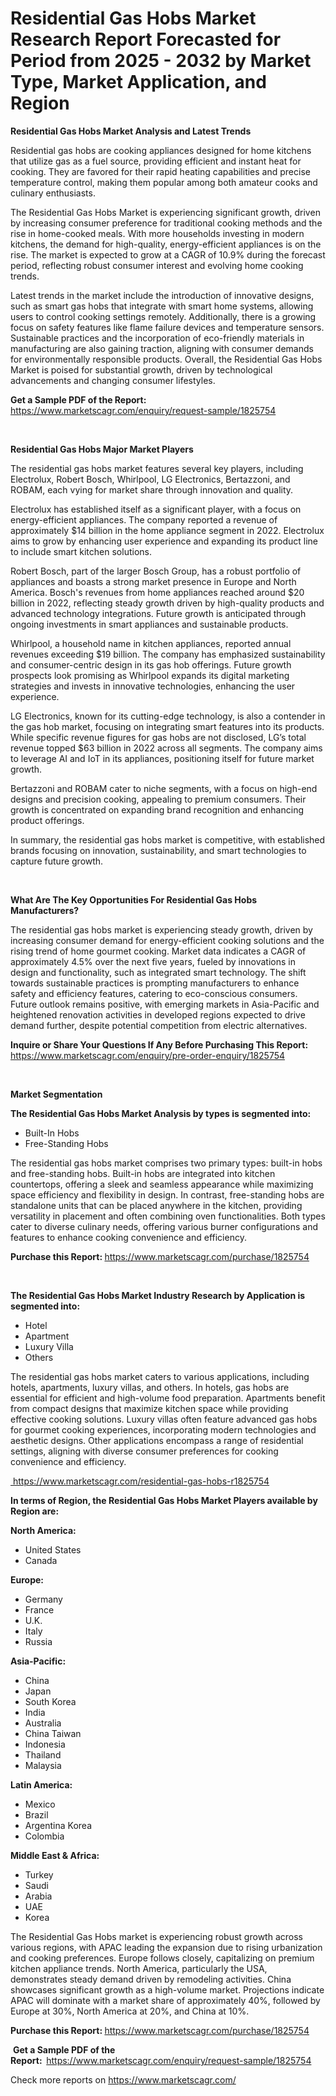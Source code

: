 <p><h1>Residential Gas Hobs Market Research Report Forecasted for Period from 2025 -  2032 by Market Type, Market Application, and Region</h1></p><p><strong>Residential Gas Hobs Market Analysis and Latest Trends</strong></p>
<p><p>Residential gas hobs are cooking appliances designed for home kitchens that utilize gas as a fuel source, providing efficient and instant heat for cooking. They are favored for their rapid heating capabilities and precise temperature control, making them popular among both amateur cooks and culinary enthusiasts.</p><p>The Residential Gas Hobs Market is experiencing significant growth, driven by increasing consumer preference for traditional cooking methods and the rise in home-cooked meals. With more households investing in modern kitchens, the demand for high-quality, energy-efficient appliances is on the rise. The market is expected to grow at a CAGR of 10.9% during the forecast period, reflecting robust consumer interest and evolving home cooking trends.</p><p>Latest trends in the market include the introduction of innovative designs, such as smart gas hobs that integrate with smart home systems, allowing users to control cooking settings remotely. Additionally, there is a growing focus on safety features like flame failure devices and temperature sensors. Sustainable practices and the incorporation of eco-friendly materials in manufacturing are also gaining traction, aligning with consumer demands for environmentally responsible products. Overall, the Residential Gas Hobs Market is poised for substantial growth, driven by technological advancements and changing consumer lifestyles.</p></p>
<p><strong>Get a Sample PDF of the Report:&nbsp;</strong> <a href="https://www.marketscagr.com/enquiry/request-sample/1825754?utm_campaign=2113&utm_medium=2&utm_source=Github&utm_content=ia&utm_term=09022025&utm_id=residential-gas-hobs">https://www.marketscagr.com/enquiry/request-sample/1825754</a></p>
<p>&nbsp;</p>
<p><strong>Residential Gas Hobs Major Market Players</strong></p>
<p><p>The residential gas hobs market features several key players, including Electrolux, Robert Bosch, Whirlpool, LG Electronics, Bertazzoni, and ROBAM, each vying for market share through innovation and quality.</p><p>Electrolux has established itself as a significant player, with a focus on energy-efficient appliances. The company reported a revenue of approximately $14 billion in the home appliance segment in 2022. Electrolux aims to grow by enhancing user experience and expanding its product line to include smart kitchen solutions.</p><p>Robert Bosch, part of the larger Bosch Group, has a robust portfolio of appliances and boasts a strong market presence in Europe and North America. Bosch's revenues from home appliances reached around $20 billion in 2022, reflecting steady growth driven by high-quality products and advanced technology integrations. Future growth is anticipated through ongoing investments in smart appliances and sustainable products.</p><p>Whirlpool, a household name in kitchen appliances, reported annual revenues exceeding $19 billion. The company has emphasized sustainability and consumer-centric design in its gas hob offerings. Future growth prospects look promising as Whirlpool expands its digital marketing strategies and invests in innovative technologies, enhancing the user experience.</p><p>LG Electronics, known for its cutting-edge technology, is also a contender in the gas hob market, focusing on integrating smart features into its products. While specific revenue figures for gas hobs are not disclosed, LG’s total revenue topped $63 billion in 2022 across all segments. The company aims to leverage AI and IoT in its appliances, positioning itself for future market growth.</p><p>Bertazzoni and ROBAM cater to niche segments, with a focus on high-end designs and precision cooking, appealing to premium consumers. Their growth is concentrated on expanding brand recognition and enhancing product offerings.</p><p>In summary, the residential gas hobs market is competitive, with established brands focusing on innovation, sustainability, and smart technologies to capture future growth.</p></p>
<p>&nbsp;</p>
<p><strong>What Are The Key Opportunities For Residential Gas Hobs Manufacturers?</strong></p>
<p><p>The residential gas hobs market is experiencing steady growth, driven by increasing consumer demand for energy-efficient cooking solutions and the rising trend of home gourmet cooking. Market data indicates a CAGR of approximately 4.5% over the next five years, fueled by innovations in design and functionality, such as integrated smart technology. The shift towards sustainable practices is prompting manufacturers to enhance safety and efficiency features, catering to eco-conscious consumers. Future outlook remains positive, with emerging markets in Asia-Pacific and heightened renovation activities in developed regions expected to drive demand further, despite potential competition from electric alternatives.</p></p>
<p><strong>Inquire or Share Your Questions If Any Before Purchasing This Report:</strong> <a href="https://www.marketscagr.com/enquiry/pre-order-enquiry/1825754?utm_campaign=2113&utm_medium=2&utm_source=Github&utm_content=ia&utm_term=09022025&utm_id=residential-gas-hobs">https://www.marketscagr.com/enquiry/pre-order-enquiry/1825754</a></p>
<p>&nbsp;</p>
<p><strong>Market Segmentation</strong></p>
<p><strong>The Residential Gas Hobs Market Analysis by types is segmented into:</strong></p>
<p><ul><li>Built-In Hobs</li><li>Free-Standing Hobs</li></ul></p>
<p><p>The residential gas hobs market comprises two primary types: built-in hobs and free-standing hobs. Built-in hobs are integrated into kitchen countertops, offering a sleek and seamless appearance while maximizing space efficiency and flexibility in design. In contrast, free-standing hobs are standalone units that can be placed anywhere in the kitchen, providing versatility in placement and often combining oven functionalities. Both types cater to diverse culinary needs, offering various burner configurations and features to enhance cooking convenience and efficiency.</p></p>
<p><strong>Purchase this Report:&nbsp;</strong><a href="https://www.marketscagr.com/purchase/1825754?utm_campaign=2113&utm_medium=2&utm_source=Github&utm_content=ia&utm_term=09022025&utm_id=residential-gas-hobs">https://www.marketscagr.com/purchase/1825754</a></p>
<p>&nbsp;</p>
<p><strong>The Residential Gas Hobs Market Industry Research by Application is segmented into:</strong></p>
<p><ul><li>Hotel</li><li>Apartment</li><li>Luxury Villa</li><li>Others</li></ul></p>
<p><p>The residential gas hobs market caters to various applications, including hotels, apartments, luxury villas, and others. In hotels, gas hobs are essential for efficient and high-volume food preparation. Apartments benefit from compact designs that maximize kitchen space while providing effective cooking solutions. Luxury villas often feature advanced gas hobs for gourmet cooking experiences, incorporating modern technologies and aesthetic designs. Other applications encompass a range of residential settings, aligning with diverse consumer preferences for cooking convenience and efficiency.</p></p>
<p><a href="https://www.marketscagr.com/residential-gas-hobs-r1825754?utm_campaign=2113&utm_medium=2&utm_source=Github&utm_content=ia&utm_term=09022025&utm_id=residential-gas-hobs">&nbsp;https://www.marketscagr.com/residential-gas-hobs-r1825754</a></p>
<p><strong>In terms of Region, the Residential Gas Hobs Market Players available by Region are:</strong></p>
<p>
    <p> <strong> North America: </strong>
        <ul>
            <li>United States</li>
            <li>Canada</li>
        </ul>
        </p> 
    <p> <strong> Europe: </strong>
        <ul>
            <li>Germany</li>
            <li>France</li>
            <li>U.K.</li>
            <li>Italy</li>
            <li>Russia</li>
        </ul>
        </p> 
    <p> <strong> Asia-Pacific: </strong>
        <ul>
            <li>China</li>
            <li>Japan</li>
            <li>South Korea</li>
            <li>India</li>
            <li>Australia</li>
            <li>China Taiwan</li>
            <li>Indonesia</li>
            <li>Thailand</li>
            <li>Malaysia</li>
        </ul>
        </p> 
    <p> <strong> Latin America: </strong>
        <ul>
            <li>Mexico</li>
            <li>Brazil</li>
            <li>Argentina Korea</li>
            <li>Colombia</li>
        </ul>
        </p> 
    <p> <strong> Middle East & Africa: </strong>
        <ul>
            <li>Turkey</li>
            <li>Saudi</li>
            <li>Arabia</li>
            <li>UAE</li>
            <li>Korea</li>
        </ul>
    </p>
    </p>
<p><p>The Residential Gas Hobs market is experiencing robust growth across various regions, with APAC leading the expansion due to rising urbanization and cooking preferences. Europe follows closely, capitalizing on premium kitchen appliance trends. North America, particularly the USA, demonstrates steady demand driven by remodeling activities. China showcases significant growth as a high-volume market. Projections indicate APAC will dominate with a market share of approximately 40%, followed by Europe at 30%, North America at 20%, and China at 10%.</p></p>
<p><strong>Purchase this Report: </strong><a href="https://www.marketscagr.com/purchase/1825754?utm_campaign=2113&utm_medium=2&utm_source=Github&utm_content=ia&utm_term=09022025&utm_id=residential-gas-hobs">https://www.marketscagr.com/purchase/1825754</a></p>
<p>&nbsp;<strong>Get a Sample PDF of the Report:&nbsp;&nbsp;</strong><a href="https://www.marketscagr.com/enquiry/request-sample/1825754?utm_campaign=2113&utm_medium=2&utm_source=Github&utm_content=ia&utm_term=09022025&utm_id=residential-gas-hobs">https://www.marketscagr.com/enquiry/request-sample/1825754</a></p>
<p><strong></strong></p>
<p>Check more reports on <a href="https://www.marketscagr.com/?utm_campaign=2113&utm_medium=2&utm_source=Github&utm_content=ia&utm_term=09022025&utm_id=residential-gas-hobs">https://www.marketscagr.com/</a></p>